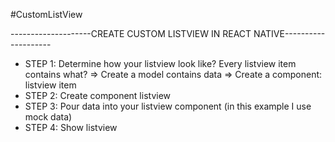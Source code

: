 #CustomListView

--------------------CREATE CUSTOM LISTVIEW IN REACT NATIVE--------------------
- STEP 1: Determine how your listview look like? Every listview item contains what?
=> Create a model contains data
=> Create a component: listview item
- STEP 2: Create component listview
- STEP 3: Pour data into your listview component (in this example I use mock data)
- STEP 4: Show listview
